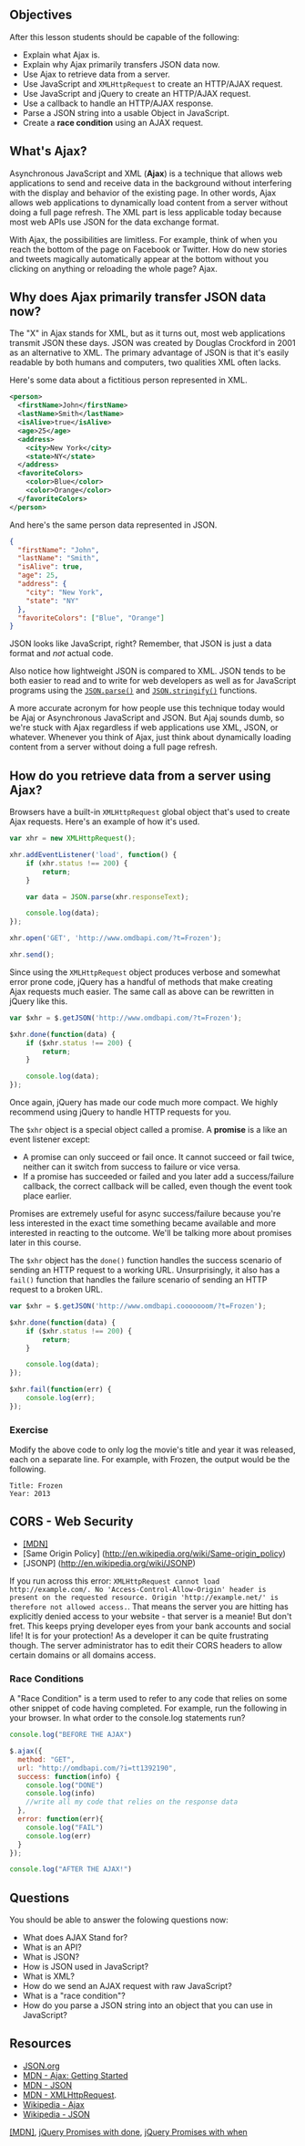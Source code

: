 ## Objectives

After this lesson students should be capable of the following:

- Explain what Ajax is.
- Explain why Ajax primarily transfers JSON data now.
- Use Ajax to retrieve data from a server.
- Use JavaScript and `XMLHttpRequest` to create an HTTP/AJAX request.
- Use JavaScript and jQuery to create an HTTP/AJAX request.
- Use a callback to handle an HTTP/AJAX response.
- Parse a JSON string into a usable Object in JavaScript.
- Create a __race condition__ using an AJAX request.

## What's Ajax?

Asynchronous JavaScript and XML (**Ajax**) is a technique that allows web applications to send and receive data in the background without interfering with the display and behavior of the existing page. In other words, Ajax allows web applications to dynamically load content from a server without doing a full page refresh. The XML part is less applicable today because most web APIs use JSON for the data exchange format.

With Ajax, the possibilities are limitless. For example, think of when you reach the bottom of the page on Facebook or Twitter. How do new stories and tweets magically automatically appear at the bottom without you clicking on anything or reloading the whole page? Ajax.

## Why does Ajax primarily transfer JSON data now?

The "X" in Ajax stands for XML, but as it turns out, most web applications transmit JSON these days. JSON was created by Douglas Crockford in 2001 as an alternative to XML. The primary advantage of JSON is that it's easily readable by both humans and computers, two qualities XML often lacks.

Here's some data about a fictitious person represented in XML.

```xml
<person>
  <firstName>John</firstName>
  <lastName>Smith</lastName>
  <isAlive>true</isAlive>
  <age>25</age>
  <address>
    <city>New York</city>
    <state>NY</state>
  </address>
  <favoriteColors>
    <color>Blue</color>
    <color>Orange</color>
  </favoriteColors>
</person>
```

And here's the same person data represented in JSON.

```json
{
  "firstName": "John",
  "lastName": "Smith",
  "isAlive": true,
  "age": 25,
  "address": {
    "city": "New York",
    "state": "NY"
  },
  "favoriteColors": ["Blue", "Orange"]
}
```


JSON looks like JavaScript, right? Remember, that JSON is just a data format and _not_ actual code.

Also notice how lightweight JSON is compared to XML. JSON tends to be both easier to read and to write for web developers as well as for JavaScript programs using the [`JSON.parse()`](https://developer.mozilla.org/en-US/docs/Web/JavaScript/Reference/Global_Objects/JSON/parse) and [`JSON.stringify()`](https://developer.mozilla.org/en-US/docs/Web/JavaScript/Reference/Global_Objects/JSON/stringify) functions.

A more accurate acronym for how people use this technique today would be Ajaj or Asynchronous JavaScript and JSON. But Ajaj sounds dumb, so we're stuck with Ajax regardless if web applications use XML, JSON, or whatever. Whenever you think of Ajax, just think about dynamically loading content from a server without doing a full page refresh.

## How do you retrieve data from a server using Ajax?

Browsers have a built-in `XMLHttpRequest` global object that's used to create Ajax requests. Here's an example of how it's used.

```javascript
var xhr = new XMLHttpRequest();

xhr.addEventListener('load', function() {
	if (xhr.status !== 200) {
		return;
	}

	var data = JSON.parse(xhr.responseText);

	console.log(data);
});

xhr.open('GET', 'http://www.omdbapi.com/?t=Frozen');

xhr.send();
```

Since using the `XMLHttpRequest` object produces verbose and somewhat error prone code, jQuery has a handful of methods that make creating Ajax requests much easier. The same call as above can be rewritten in jQuery like this.

```javascript
var $xhr = $.getJSON('http://www.omdbapi.com/?t=Frozen');

$xhr.done(function(data) {
	if ($xhr.status !== 200) {
		return;
	}

	console.log(data);
});
```

Once again, jQuery has made our code much more compact. We highly recommend using jQuery to handle HTTP requests for you.

The `$xhr` object is a special object called a promise. A **promise** is a like an event listener except:

- A promise can only succeed or fail once. It cannot succeed or fail twice, neither can it switch from success to failure or vice versa.
- If a promise has succeeded or failed and you later add a success/failure callback, the correct callback will be called, even though the event took place earlier.

Promises are extremely useful for async success/failure because you're less interested in the exact time something became available and more interested in reacting to the outcome. We'll be talking more about promises later in this course.

The `$xhr` object has the `done()` function handles the success scenario of sending an HTTP request to a working URL. Unsurprisingly, it also has a `fail()` function that handles the failure scenario of sending an HTTP request to a broken URL.

```javascript
var $xhr = $.getJSON('http://www.omdbapi.cooooooom/?t=Frozen');

$xhr.done(function(data) {
	if ($xhr.status !== 200) {
		return;
	}

	console.log(data);
});

$xhr.fail(function(err) {
	console.log(err);
});
```

### Exercise

Modify the above code to only log the movie's title and year it was released, each on a separate line. For example, with Frozen, the output would be the following.

```
Title: Frozen
Year: 2013
```

## CORS - Web Security

* [[MDN]](https://developer.mozilla.org/en-US/docs/Web/HTTP/Access_control_CORS)
* [Same Origin Policy] (http://en.wikipedia.org/wiki/Same-origin_policy)
* [JSONP] (http://en.wikipedia.org/wiki/JSONP)

If you run across this error: `XMLHttpRequest cannot load http://example.com/. No 'Access-Control-Allow-Origin' header is present on the requested resource. Origin 'http://example.net/' is therefore not allowed access.`. That means the server you are hitting has explicitly denied access to your website - that server is a meanie! But don't fret. This keeps prying developer eyes from your bank accounts and social life! It is for your protection! As a developer it can be quite frustrating though. The server administrator has to edit their CORS headers to allow certain domains or all domains access.

### Race Conditions

A "Race Condition" is a term used to refer to any code that relies on some other snippet of code having completed. For example, run the following in your browser. In what order to the console.log statements run?

```javascript
console.log("BEFORE THE AJAX")

$.ajax({
  method: "GET",
  url: "http://omdbapi.com/?i=tt1392190",
  success: function(info) {
    console.log("DONE")
    console.log(info)
    //write all my code that relies on the response data
  },
  error: function(err){
    console.log("FAIL")
    console.log(err)
  }
});

console.log("AFTER THE AJAX!")
```

## Questions

You should be able to answer the folowing questions now:

-  What does AJAX Stand for?
-  What is an API?
-  What is JSON?
-  How is JSON used in JavaScript?
-  What is XML?
-  How do we send an AJAX request with raw JavaScript?
-  What is a "race condition"?
-  How do you parse a JSON string into an object that you can use in JavaScript?

## Resources

- [JSON.org](http://json.org/)
- [MDN - Ajax: Getting Started](https://developer.mozilla.org/en-US/docs/AJAX/Getting_Started)
- [MDN - JSON](https://developer.mozilla.org/en-US/docs/Glossary/JSON)
- [MDN - XMLHttpRequest](https://developer.mozilla.org/en-US/docs/Web/API/XMLHttpRequest).
- [Wikipedia - Ajax](https://en.wikipedia.org/wiki/Ajax_(programming))
- [Wikipedia - JSON](https://en.wikipedia.org/wiki/JSON)


[[MDN]](https://developer.mozilla.org/en-US/docs/Web/JavaScript/Reference/Global_Objects/Promise),
[jQuery Promises with done](http://api.jquery.com/deferred.done/),
[jQuery Promises with when](https://api.jquery.com/jquery.when/)
